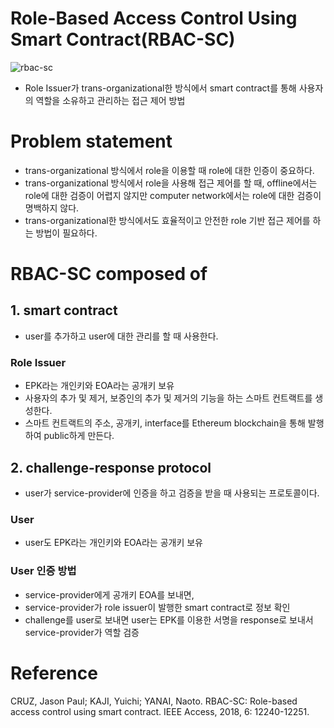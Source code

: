 # Role-Based Access Control Using Smart Contract(RBAC-SC)
![rbac-sc](https://user-images.githubusercontent.com/32332719/68259889-76f70180-007e-11ea-8d42-c0eadb979bbe.PNG)
- Role Issuer가 trans-organizational한 방식에서 smart contract를 통해 사용자의 역할을 소유하고 관리하는 접근 제어 방법
# Problem statement
- trans-organizational 방식에서 role을 이용할 때 role에 대한 인증이 중요하다. 
- trans-organizational 방식에서 role을 사용해 접근 제어를 할 때, offline에서는 role에 대한 검증이 어렵지 않지만 computer network에서는 role에 대한 검증이 명백하지 않다.
- trans-organizational한 방식에서도 효율적이고 안전한 role 기반 접근 제어를 하는 방법이 필요하다.
# RBAC-SC composed of
## 1. smart contract
- user를 추가하고 user에 대한 관리를 할 때 사용한다.
### Role Issuer
- EPK라는 개인키와 EOA라는 공개키 보유
- 사용자의 추가 및 제거, 보증인의 추가 및 제거의 기능을 하는 스마트 컨트랙트를 생성한다.
- 스마트 컨트랙트의 주소, 공개키, interface를 Ethereum blockchain을 통해 발행하여 public하게 만든다.
## 2. challenge-response protocol
- user가 service-provider에 인증을 하고 검증을 받을 때 사용되는 프로토콜이다. 
### User  
- user도 EPK라는 개인키와 EOA라는 공개키 보유
### User 인증 방법
- service-provider에게 공개키 EOA를 보내면, 
- service-provider가 role issuer이 발행한 smart contract로 정보 확인  
- challenge를 user로 보내면 user는 EPK를 이용한 서명을 response로 보내서 service-provider가 역할 검증

# Reference
CRUZ, Jason Paul; KAJI, Yuichi; YANAI, Naoto. RBAC-SC: Role-based access control using smart contract. IEEE Access, 2018, 6: 12240-12251.
